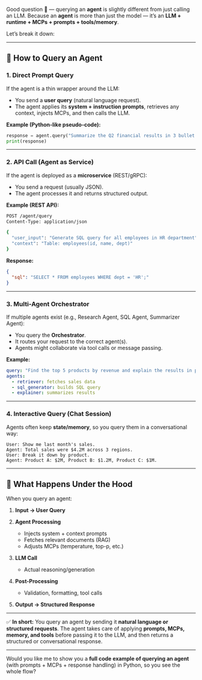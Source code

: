 Good question 🚀 — querying an **agent** is slightly different from just calling an LLM.
Because an **agent** is more than just the model — it’s an **LLM + runtime + MCPs + prompts + tools/memory**.

Let’s break it down:

---

## 🔹 How to Query an Agent

### 1. **Direct Prompt Query**

If the agent is a thin wrapper around the LLM:

* You send a **user query** (natural language request).
* The agent applies its **system + instruction prompts**, retrieves any context, injects MCPs, and then calls the LLM.

**Example (Python-like pseudo-code):**

```python
response = agent.query("Summarize the Q2 financial results in 3 bullet points")
print(response)
```

---

### 2. **API Call (Agent as Service)**

If the agent is deployed as a **microservice** (REST/gRPC):

* You send a request (usually JSON).
* The agent processes it and returns structured output.

**Example (REST API):**

```bash
POST /agent/query
Content-Type: application/json

{
  "user_input": "Generate SQL query for all employees in HR department",
  "context": "Table: employees(id, name, dept)"
}
```

**Response:**

```json
{
  "sql": "SELECT * FROM employees WHERE dept = 'HR';"
}
```

---

### 3. **Multi-Agent Orchestrator**

If multiple agents exist (e.g., Research Agent, SQL Agent, Summarizer Agent):

* You query the **Orchestrator**.
* It routes your request to the correct agent(s).
* Agents might collaborate via tool calls or message passing.

**Example:**

```yaml
query: "Find the top 5 products by revenue and explain the results in plain English"
agents:
  - retriever: fetches sales data
  - sql_generator: builds SQL query
  - explainer: summarizes results
```

---

### 4. **Interactive Query (Chat Session)**

Agents often keep **state/memory**, so you query them in a conversational way:

```text
User: Show me last month's sales.
Agent: Total sales were $4.2M across 3 regions.
User: Break it down by product.
Agent: Product A: $2M, Product B: $1.2M, Product C: $1M.
```

---

## 🔹 What Happens Under the Hood

When you query an agent:

1. **Input → User Query**
2. **Agent Processing**

   * Injects system + context prompts
   * Fetches relevant documents (RAG)
   * Adjusts MCPs (temperature, top-p, etc.)
3. **LLM Call**

   * Actual reasoning/generation
4. **Post-Processing**

   * Validation, formatting, tool calls
5. **Output → Structured Response**

---

✅ **In short:**
You query an agent by sending it **natural language or structured requests**.
The agent takes care of applying **prompts, MCPs, memory, and tools** before passing it to the LLM, and then returns a structured or conversational response.

---

Would you like me to show you a **full code example of querying an agent** (with prompts + MCPs + response handling) in Python, so you see the whole flow?
